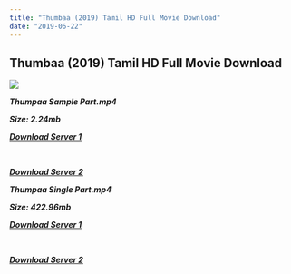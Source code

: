 ```yaml
---
title: "Thumbaa (2019) Tamil HD Full Movie Download"
date: "2019-06-22"
---
```


## Thumbaa (2019) Tamil HD Full Movie Download

[![](https://1.bp.blogspot.com/-c0ZYHA7uh_8/XQ2Azjv3B2I/AAAAAAAAAJ8/4GCGIyj2gHYu4wr6ki5MvkNwZ8ooCHUyACLcBGAs/s640/3609ba93-4b4a-48cd-a381-6a5b5041dfe6.jpeg)](https://1.bp.blogspot.com/-c0ZYHA7uh_8/XQ2Azjv3B2I/AAAAAAAAAJ8/4GCGIyj2gHYu4wr6ki5MvkNwZ8ooCHUyACLcBGAs/s1600/3609ba93-4b4a-48cd-a381-6a5b5041dfe6.jpeg)

**_Thumpaa Sample Part.mp4_**

**_Size: 2.24mb_**

**_[Download Server 1](http://b7.wetransfer.vip/files/Tamil{a3b04ca4513862e5e6faa05865f310bf9da13080b46bbc045b167bb82cb0d9ff}20Movies/Tamil{a3b04ca4513862e5e6faa05865f310bf9da13080b46bbc045b167bb82cb0d9ff}202019{a3b04ca4513862e5e6faa05865f310bf9da13080b46bbc045b167bb82cb0d9ff}20Movies/Thumbaa{a3b04ca4513862e5e6faa05865f310bf9da13080b46bbc045b167bb82cb0d9ff}20(2019)/Thumbaa{a3b04ca4513862e5e6faa05865f310bf9da13080b46bbc045b167bb82cb0d9ff}20(2019){a3b04ca4513862e5e6faa05865f310bf9da13080b46bbc045b167bb82cb0d9ff}20Proper{a3b04ca4513862e5e6faa05865f310bf9da13080b46bbc045b167bb82cb0d9ff}20HDRip/Thumbaa{a3b04ca4513862e5e6faa05865f310bf9da13080b46bbc045b167bb82cb0d9ff}20(2019){a3b04ca4513862e5e6faa05865f310bf9da13080b46bbc045b167bb82cb0d9ff}20Sample{a3b04ca4513862e5e6faa05865f310bf9da13080b46bbc045b167bb82cb0d9ff}20(640x360).mp4)_**

**_[  
](http://b7.wetransfer.vip/files/Tamil{a3b04ca4513862e5e6faa05865f310bf9da13080b46bbc045b167bb82cb0d9ff}20Movies/Tamil{a3b04ca4513862e5e6faa05865f310bf9da13080b46bbc045b167bb82cb0d9ff}202019{a3b04ca4513862e5e6faa05865f310bf9da13080b46bbc045b167bb82cb0d9ff}20Movies/Thumbaa{a3b04ca4513862e5e6faa05865f310bf9da13080b46bbc045b167bb82cb0d9ff}20(2019)/Thumbaa{a3b04ca4513862e5e6faa05865f310bf9da13080b46bbc045b167bb82cb0d9ff}20(2019){a3b04ca4513862e5e6faa05865f310bf9da13080b46bbc045b167bb82cb0d9ff}20Proper{a3b04ca4513862e5e6faa05865f310bf9da13080b46bbc045b167bb82cb0d9ff}20HDRip/Thumbaa{a3b04ca4513862e5e6faa05865f310bf9da13080b46bbc045b167bb82cb0d9ff}20(2019){a3b04ca4513862e5e6faa05865f310bf9da13080b46bbc045b167bb82cb0d9ff}20Sample{a3b04ca4513862e5e6faa05865f310bf9da13080b46bbc045b167bb82cb0d9ff}20(640x360).mp4)_**

**_[Download Server 2](http://b7.wetransfer.vip/files/Tamil{a3b04ca4513862e5e6faa05865f310bf9da13080b46bbc045b167bb82cb0d9ff}20Movies/Tamil{a3b04ca4513862e5e6faa05865f310bf9da13080b46bbc045b167bb82cb0d9ff}202019{a3b04ca4513862e5e6faa05865f310bf9da13080b46bbc045b167bb82cb0d9ff}20Movies/Thumbaa{a3b04ca4513862e5e6faa05865f310bf9da13080b46bbc045b167bb82cb0d9ff}20(2019)/Thumbaa{a3b04ca4513862e5e6faa05865f310bf9da13080b46bbc045b167bb82cb0d9ff}20(2019){a3b04ca4513862e5e6faa05865f310bf9da13080b46bbc045b167bb82cb0d9ff}20Proper{a3b04ca4513862e5e6faa05865f310bf9da13080b46bbc045b167bb82cb0d9ff}20HDRip/Thumbaa{a3b04ca4513862e5e6faa05865f310bf9da13080b46bbc045b167bb82cb0d9ff}20(2019){a3b04ca4513862e5e6faa05865f310bf9da13080b46bbc045b167bb82cb0d9ff}20Sample{a3b04ca4513862e5e6faa05865f310bf9da13080b46bbc045b167bb82cb0d9ff}20(640x360).mp4)_**

**_Thumpaa Single Part.mp4_**

**_Size: 422.96mb_**

**_[Download Server 1](http://b4.wetransfer.vip//files/Thumbaa{a3b04ca4513862e5e6faa05865f310bf9da13080b46bbc045b167bb82cb0d9ff}20(2019).mp4)_**

**_[  
](http://b4.wetransfer.vip//files/Thumbaa{a3b04ca4513862e5e6faa05865f310bf9da13080b46bbc045b167bb82cb0d9ff}20(2019).mp4)_**

**_[Download Server 2](http://b4.wetransfer.vip//files/Thumbaa{a3b04ca4513862e5e6faa05865f310bf9da13080b46bbc045b167bb82cb0d9ff}20(2019).mp4)_**  
[  
](http://b4.wetransfer.vip//files/Thumbaa{a3b04ca4513862e5e6faa05865f310bf9da13080b46bbc045b167bb82cb0d9ff}20(2019).mp4)
